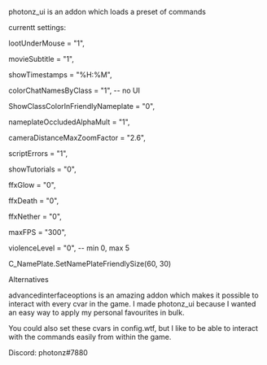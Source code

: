 photonz_ui is an addon which loads a preset of commands

currentt settings:

lootUnderMouse          = "1",

movieSubtitle                   = "1",

showTimestamps              = "%H:%M",

colorChatNamesByClass       = "1", -- no UI

ShowClassColorInFriendlyNameplate = "0",

nameplateOccludedAlphaMult = "1",

cameraDistanceMaxZoomFactor = "2.6", 

scriptErrors    = "1",

showTutorials   = "0",

ffxGlow             = "0", 

ffxDeath             = "0", 

ffxNether             = "0", 

maxFPS              = "300",

violenceLevel         = "0", -- min 0, max 5

C_NamePlate.SetNamePlateFriendlySize(60, 30)

Alternatives

advancedinterfaceoptions is an amazing addon which makes it possible to interact with every cvar in the game. I made photonz_ui because I wanted an easy way to apply my personal favourites in bulk.

You could also set these cvars in config.wtf, but I like to be able to interact with the commands easily from within the game.

Discord: photonz#7880

